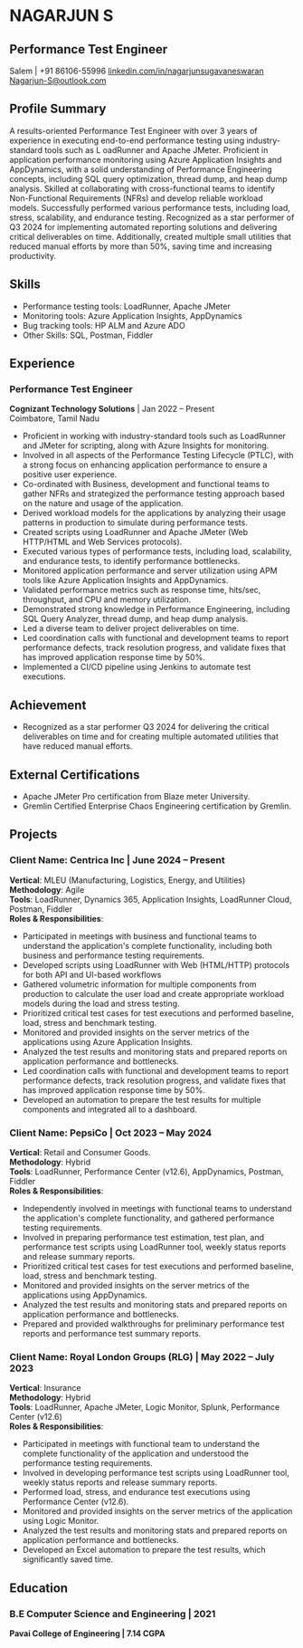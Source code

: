 # NAGARJUN S
## Performance Test Engineer
Salem | +91 86106-55996
[linkedin.com/in/nagarjunsugavaneswaran](https://linkedin.com/in/nagarjunsugavaneswaran)  
Nagarjun-S@outlook.com

## Profile Summary
A results-oriented Performance Test Engineer with over 3 years of experience in executing end-to-end performance testing using industry-standard tools such as L oadRunner and Apache JMeter. Proficient in application performance monitoring using Azure Application Insights and AppDynamics, with a solid understanding of Performance Engineering concepts, including SQL query optimization, thread dump, and heap dump analysis. Skilled at collaborating with cross-functional teams to identify Non-Functional Requirements (NFRs) and develop reliable workload models. Successfully performed various performance tests, including load, stress, scalability, and endurance testing. Recognized as a star performer of Q3 2024 for implementing automated reporting solutions and delivering critical deliverables on time. Additionally, created multiple small utilities that reduced manual efforts by more than 50%, saving time and increasing productivity.

## Skills
- Performance testing tools: LoadRunner, Apache JMeter
- Monitoring tools: Azure Application Insights, AppDynamics
- Bug tracking tools: HP ALM and Azure ADO
- Other Skills: SQL, Postman, Fiddler

## Experience
### Performance Test Engineer 
**Cognizant Technology Solutions**  | Jan 2022 – Present  
Coimbatore, Tamil Nadu
- Proficient in working with industry-standard tools such as LoadRunner and JMeter for scripting, along with Azure Insights for monitoring.
- Involved in all aspects of the Performance Testing Lifecycle (PTLC), with a strong focus on enhancing application performance to ensure a positive user experience.
- Co-ordinated with Business, development and functional teams to gather NFRs and strategized the performance testing approach based on the nature and usage of the application.
- Derived workload models for the applications by analyzing their usage patterns in production to simulate during performance tests.
- Created scripts using LoadRunner and Apache JMeter (Web HTTP/HTML and Web Services protocols).
- Executed various types of performance tests, including load, scalability, and endurance tests, to identify performance bottlenecks.
- Monitored application performance and server utilization using APM tools like Azure Application Insights and AppDynamics.
- Validated performance metrics such as response time, hits/sec, throughput, and CPU and memory utilization.
- Demonstrated strong knowledge in Performance Engineering, including SQL Query Analyzer, thread dump, and heap dump analysis.
- Led a diverse team to deliver project deliverables on time.
- Led coordination calls with functional and development teams to report performance defects, track resolution progress, and validate fixes that has improved application response time by 50%.
- Implemented a CI/CD pipeline using Jenkins to automate test executions.

## Achievement
- Recognized as a star performer Q3 2024 for delivering the critical deliverables on time and for creating multiple automated utilities that have reduced manual efforts.

## External Certifications
- Apache JMeter Pro certification from Blaze meter University.
- Gremlin Certified Enterprise Chaos Engineering certification by Gremlin.

## Projects
### Client Name: Centrica Inc | **June 2024 – Present**  
**Vertical**: MLEU (Manufacturing, Logistics, Energy, and Utilities)  
**Methodology**: Agile  
**Tools**: LoadRunner, Dynamics 365, Application Insights, LoadRunner Cloud, Postman, Fiddler  
**Roles & Responsibilities**:
- Participated in meetings with business and functional teams to understand the application's complete functionality, including both business and performance testing requirements.
- Developed scripts using LoadRunner with Web (HTML/HTTP) protocols for both API and UI-based workflows
- Gathered volumetric information for multiple components from production to calculate the user load and create appropriate workload models during the load and stress testing.
- Prioritized critical test cases for test executions and performed baseline, load, stress and benchmark testing.
- Monitored and provided insights on the server metrics of the applications using Azure Application Insights.
- Analyzed the test results and monitoring stats and prepared reports on application performance and bottlenecks.
- Led coordination calls with functional and development teams to report performance defects, track resolution progress, and validate fixes that has improved application response time by 50%.
- Developed an automation to prepare the test results for multiple components and integrated all to a dashboard.

### Client Name: PepsiCo | **Oct 2023 – May 2024**  
**Vertical**: Retail and Consumer Goods.  
**Methodology**: Hybrid  
**Tools**: LoadRunner, Performance Center (v12.6), AppDynamics, Postman, Fiddler  
**Roles & Responsibilities**:
- Independently involved in meetings with functional teams to understand the application's complete functionality, and gathered performance testing requirements.
- Involved in preparing performance test estimation, test plan, and performance test scripts using LoadRunner tool, weekly status reports and release summary reports.
- Prioritized critical test cases for test executions and performed baseline, load, stress and benchmark testing.
- Monitored and provided insights on the server metrics of the applications using AppDynamics.
- Analyzed the test results and monitoring stats and prepared reports on application performance and bottlenecks.
- Prepared and provided walkthroughs for preliminary performance test reports and performance test summary reports.

### Client Name: Royal London Groups (RLG) | **May 2022 – July 2023**
**Vertical**: Insurance  
**Methodology**: Hybrid  
**Tools**: LoadRunner, Apache JMeter, Logic Monitor, Splunk, Performance Center (v12.6)  
**Roles & Responsibilities**:
- Participated in meetings with functional team to understand the complete functionality of the application and understood the performance testing requirements.
- Involved in developing performance test scripts using LoadRunner tool, weekly status reports and release summary reports.
- Performed load, stress, and endurance test executions using Performance Center (v12.6).
- Monitored and provided insights on the server metrics of the application using Logic Monitor.
- Analyzed the test results and monitoring stats and prepared reports on application performance and bottlenecks.
- Developed an Excel automation to prepare the test results, which significantly saved time.

## Education
### B.E Computer Science and Engineering | 2021
**Pavai College of Engineering | 7.14 CGPA**  

